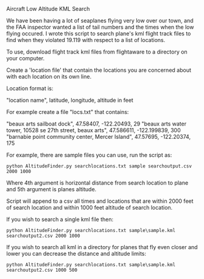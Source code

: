 Aircraft Low Altitude KML Search

We have been having a lot of seaplanes flying very low over our town, and the FAA inspector wanted a list of tail numbers and the times when the low flying occured. I wrote this script to search plane's kml flight track files to find when they violated 19.119 with respect to a list of locations.

To use, download flight track kml files from flightaware to a directory on your computer.

Create a 'location file' that contain the locations you are concerned about with each location on its own line.

Location format is:

"location name", latitude, longitude, altitude in feet

For example create a file "locs.txt" that contains:

"beaux arts sailboat dock", 47.58407, -122.20493, 29
"beaux arts water tower, 10528 se 27th street, beaux arts", 47.586611, -122.199839, 300
"barnabie point community center, Mercer Island", 47.57695, -122.20374, 175

For example, there are sample files you can use, run the script as:

	python AltitudeFinder.py searchlocations.txt sample searchoutput.csv 2000 1000

Where 4th argument is horizontal distance from search location to plane and 5th argument is planes altitude.

Script will append to a csv all times and locations that are within 2000 feet of search location and within 1000 feet altitude of search location.

If you wish to search a single kml file then:

	python AltitudeFinder.py searchlocations.txt sample\sample.kml searchoutput2.csv 2000 1000

If you wish to search all kml in a directory for planes that fly even closer and lower you can decrease the distance and altitude limits:

	python AltitudeFinder.py searchlocations.txt sample\sample.kml searchoutput2.csv 1000 500
